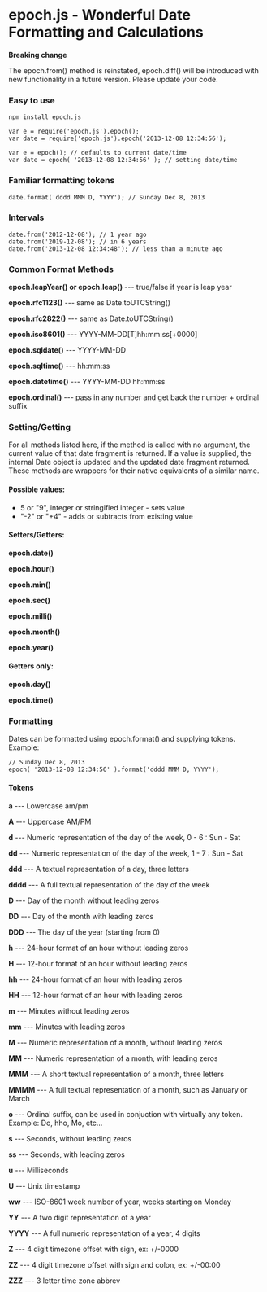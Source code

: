 epoch.js - Wonderful Date Formatting and Calculations
=====================================================

**Breaking change**

The epoch.from() method is reinstated, epoch.diff() will be introduced with new functionality in a future version.  Please update your code.


### Easy to use
	npm install epoch.js

	var e = require('epoch.js').epoch();
	var date = require('epoch.js').epoch('2013-12-08 12:34:56');

	var e = epoch(); // defaults to current date/time
	var date = epoch( '2013-12-08 12:34:56' ); // setting date/time


### Familiar formatting tokens

	date.format('dddd MMM D, YYYY'); // Sunday Dec 8, 2013


### Intervals

	date.from('2012-12-08'); // 1 year ago
	date.from('2019-12-08'); // in 6 years
	date.from('2013-12-08 12:34:48'); // less than a minute ago


### Common Format Methods

**epoch.leapYear() or epoch.leap()** --- true/false if year is leap year

**epoch.rfc1123()** --- same as Date.toUTCString()

**epoch.rfc2822()** --- same as Date.toUTCString()

**epoch.iso8601()** --- YYYY-MM-DD[T]hh:mm:ss[+0000]

**epoch.sqldate()** --- YYYY-MM-DD

**epoch.sqltime()** --- hh:mm:ss

**epoch.datetime()** --- YYYY-MM-DD hh:mm:ss

**epoch.ordinal()** --- pass in any number and get back the number + ordinal suffix

### Setting/Getting

For all methods listed here, if the method is called with no argument, the current value of that date fragment is returned.  If a value is supplied, the internal Date object is updated and the updated date fragment returned.  These methods are wrappers for their native equivalents of a similar name.

#### Possible values:

- 5 or "9", integer or stringified integer - sets value
- "-2" or "+4" - adds or subtracts from existing value

#### Setters/Getters:

**epoch.date()**

**epoch.hour()**

**epoch.min()**

**epoch.sec()**

**epoch.milli()**

**epoch.month()**

**epoch.year()**

#### Getters only:

**epoch.day()**

**epoch.time()**


### Formatting

Dates can be formatted using epoch.format() and supplying tokens.  Example:

    // Sunday Dec 8, 2013
    epoch( '2013-12-08 12:34:56' ).format('dddd MMM D, YYYY');


#### Tokens

**a** --- Lowercase am/pm

**A** --- Uppercase AM/PM

**d** --- Numeric representation of the day of the week, 0 - 6 : Sun - Sat

**dd** --- Numeric representation of the day of the week, 1 - 7 : Sun - Sat

**ddd** --- A textual representation of a day, three letters

**dddd** --- A full textual representation of the day of the week

**D** --- Day of the month without leading zeros

**DD** --- Day of the month with leading zeros

**DDD** --- The day of the year (starting from 0)

**h** --- 24-hour format of an hour without leading zeros

**H** --- 12-hour format of an hour without leading zeros

**hh** --- 24-hour format of an hour with leading zeros

**HH** --- 12-hour format of an hour with leading zeros

**m** --- Minutes without leading zeros

**mm** --- Minutes with leading zeros

**M** --- Numeric representation of a month, without leading zeros

**MM** --- Numeric representation of a month, with leading zeros

**MMM** --- A short textual representation of a month, three letters

**MMMM** --- A full textual representation of a month, such as January or March

**o** --- Ordinal suffix, can be used in conjuction with virtually any token. Example: Do, hho, Mo, etc...

**s** --- Seconds, without leading zeros

**ss** --- Seconds, with leading zeros

**u** --- Milliseconds

**U** --- Unix timestamp

**ww** --- ISO-8601 week number of year, weeks starting on Monday

**YY** --- A two digit representation of a year

**YYYY** --- A full numeric representation of a year, 4 digits

**Z** --- 4 digit timezone offset with sign, ex: +/-0000

**ZZ** --- 4 digit timezone offset with sign and colon, ex: +/-00:00

**ZZZ** --- 3 letter time zone abbrev